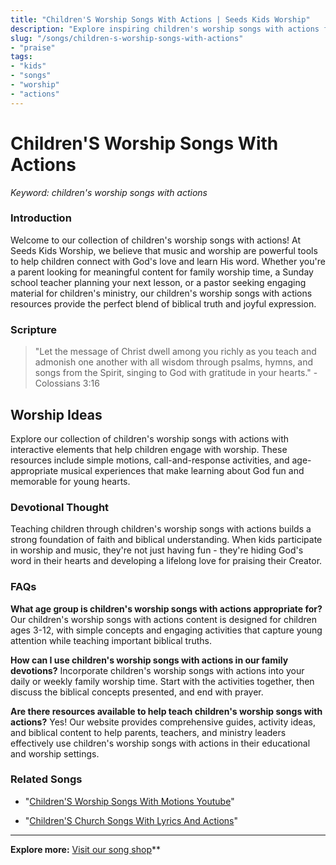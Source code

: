 ```yaml
---
title: "Children'S Worship Songs With Actions | Seeds Kids Worship"
description: "Explore inspiring children's worship songs with actions for children's worship and faith development. Biblical music resources for families and ministry."
slug: "/songs/children-s-worship-songs-with-actions"
- "praise"
tags:
- "kids"
- "songs"
- "worship"
- "actions"
---
```


# Children'S Worship Songs With Actions

_Keyword: children's worship songs with actions_

### Introduction

Welcome to our collection of children's worship songs with actions! At Seeds Kids Worship, we believe that music and worship are powerful tools to help children connect with God's love and learn His word. Whether you're a parent looking for meaningful content for family worship time, a Sunday school teacher planning your next lesson, or a pastor seeking engaging material for children's ministry, our children's worship songs with actions resources provide the perfect blend of biblical truth and joyful expression.

### Scripture

> "Let the message of Christ dwell among you richly as you teach and admonish one another with all wisdom through psalms, hymns, and songs from the Spirit, singing to God with gratitude in your hearts." - Colossians 3:16

## Worship Ideas

Explore our collection of children's worship songs with actions with interactive elements that help children engage with worship. These resources include simple motions, call-and-response activities, and age-appropriate musical experiences that make learning about God fun and memorable for young hearts.

### Devotional Thought

Teaching children through children's worship songs with actions builds a strong foundation of faith and biblical understanding. When kids participate in worship and music, they're not just having fun - they're hiding God's word in their hearts and developing a lifelong love for praising their Creator.

### FAQs

**What age group is children's worship songs with actions appropriate for?**
Our children's worship songs with actions content is designed for children ages 3-12, with simple concepts and engaging activities that capture young attention while teaching important biblical truths.

**How can I use children's worship songs with actions in our family devotions?**
Incorporate children's worship songs with actions into your daily or weekly family worship time. Start with the activities together, then discuss the biblical concepts presented, and end with prayer.

**Are there resources available to help teach children's worship songs with actions?**
Yes! Our website provides comprehensive guides, activity ideas, and biblical content to help parents, teachers, and ministry leaders effectively use children's worship songs with actions in their educational and worship settings.

### Related Songs

- "[Children'S Worship Songs With Motions Youtube](/songs/children-s-worship-songs-with-motions-youtube/)"

- "[Children'S Church Songs With Lyrics And Actions](/songs/children-s-church-songs-with-lyrics-and-actions/)"

---

**Explore more:** [Visit our song shop](https://seedskidsworship.com/shop)**

<!-- Schema Markup -->
<script type="application/ld+json">
{
  "@context": "https://schema.org",
  "@type": "MusicRecording",
  "name": "Children'S Worship Songs With Actions",
  "byArtist": {
    "@type": "MusicGroup",
    "name": "Seeds Kids Worship"
  },
  "isFamilyFriendly": true,
  "url": "https://seedskidsworship.com/songs/children-s-worship-songs-with-actions/"
}
</script>